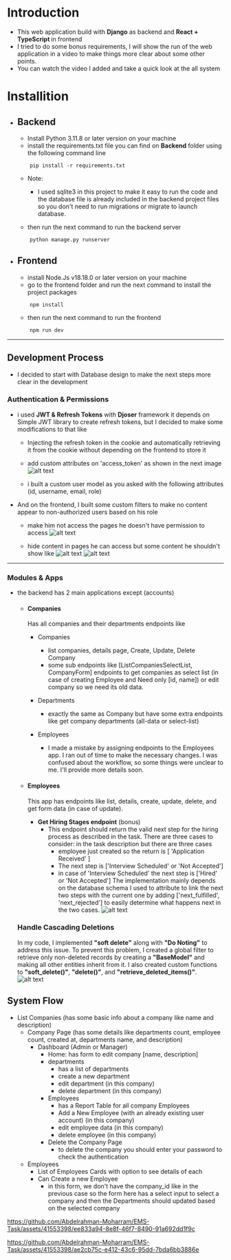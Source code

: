 # Introduction
  - This web application build with <strong>Django</strong> as backend and 
  <strong>  React + TypeScript </strong> in frontend
  - I tried to do some bonus requirements, I will show the run of the web application in a video to make things more clear about some other points.
  - You can watch the video I added and take a quick look at the all system
# Installition

 - ## Backend
    - Install Python 3.11.8 or later version on your machine
    - install the requirements.txt file you can find on <strong>Backend</strong> folder using the following command line
    ```
        pip install -r requirements.txt
    ```  
    - Note:
        + I used sqlite3 in this project to make it easy to run the code and the database file is already included in the backend project files so you don't need to run migrations or migrate to launch database.

    - then run the next command to run the backend server 
    ```
        python manage.py runserver
    ```
    
 - ## Frontend
    -  install Node.Js v18.18.0 or later version on your machine
    - go to the frontend folder and run the next command to install the project packages
    ```
        npm install
    ```
    - then run the next command to run the frontend 
    ```
        npm run dev
    ```
---
## Development Process
 - I decided to start with Database design to make the next steps more clear in the development

 
 ### Authentication & Permissions
  - i used <strong>JWT & Refresh Tokens</strong> with <strong>Djoser</strong> framework it depends on Simple JWT library to create refresh tokens, but I decided to make some modifications to that like 
    - Injecting  the refresh token in the cookie and automatically retrieving it from the cookie without depending on the frontend to store it
    - add custom attributes on 'access_token' as shown in the next image
    ![alt text](image.png)

    - i built a custom user model as you asked with the following attributes
        (id, username, email, role)
    
 - And on the frontend, I built some custom filters to make no content appear to non-authorized users based on his role 
    - make him not access the pages he doesn't have permission to access
        ![alt text](image-1.png)
      
    - hide content in pages he can access but some content he shouldn't show like
    ![alt text](image-2.png)
    ![alt text](image-3.png)
---
 ### Modules & Apps
 - the backend has 2 main applications except (accounts)

    - #### Companies
        Has all companies and their departments endpoints like 
        - Companies
            - list companies, details page, Create, Update, Delete Company
            - some sub endpoints like [ListCompaniesSelectList, CompanyForm] endpoints to get companies as select list (in case of creating Employee and Need only [id, name]) or edit company so we need its old data.
        - Departments
            - exactly the same as Company but have some extra endpoints
            like get company departments (all-data or select-list)
        
        - Employees
            - I made a mistake by assigning endpoints to the Employees app. I ran out of time to make the necessary changes. I was confused about the workflow, so some things were unclear to me. I'll provide more details soon.  


    - #### Employees
        This app has endpoints like list, details, create, update, delete, and get form data (in case of update).

        - <strong>Get Hiring Stages endpoint</strong>  (bonus)
            - This endpoint should return the valid next step for the hiring process as described in the task. There are three cases to consider:
            in the task description but there are three cases 
                - employee just created so the return is [ 'Application Received' ] 
                - The next step is ['Interview Scheduled' or 'Not Accepted']
                - in case of 'Interview Scheduled' the next step is ['Hired' or 'Not Accepted']
            The implementation mainly depends on the database schema I used to attribute to link the next two steps with the current one by adding ['next_fulfilled', 'next_rejected'] to easily determine what happens next in the two cases.
            ![alt text](image-5.png)

    ### Handle Cascading Deletions
    In my code, I implemented <strong>"soft delete"</strong> along with <strong>"Do Noting"</strong> to address this issue. To prevent this problem, I created a global filter to retrieve only non-deleted records by creating a <strong>"BaseModel"</strong> and making all other entities inherit from it. I also created custom functions to <strong>"soft_delete()"</strong>, <strong>"delete()"</strong>, and <strong>"retrieve_deleted_items()"</strong>.
    ![alt text](image-6.png)


## System Flow 
- List Companies
    (has some basic info about a company like name and description)
    - Company Page
        (has some details like departments count, employee count, created at, departments name, and description)
        - Dashboard (Admin or Manager)
            - Home: has form to edit company [name, description]
            - departments 
                - has a list of departments
                - create a new department
                - edit department (in this company)
                - delete department (in this company)
            - Employees
                - has a Report Table for all company Employees
                - Add a New Employee (with an already existing user account) (in this company)
                - edit employee data (in this company)
                - delete employee (in this company)
            - Delete the Company Page
                - to delete the company you should enter your password to check the authentication
    - Employees
        - List of Employees Cards with option to see details of each
        - Can Create a new Employee
            - in this form, we don't have the company_id like in the previous case so the form here has a select input to select a company and then the Departments should updated based on the selected company
    

            


https://github.com/Abdelrahman-Moharram/EMS-Task/assets/41553398/ee833a94-8e8f-46f7-8490-91a692dd1f9c



https://github.com/Abdelrahman-Moharram/EMS-Task/assets/41553398/ae2cb75c-e412-43c6-95dd-7bda6bb3886e



